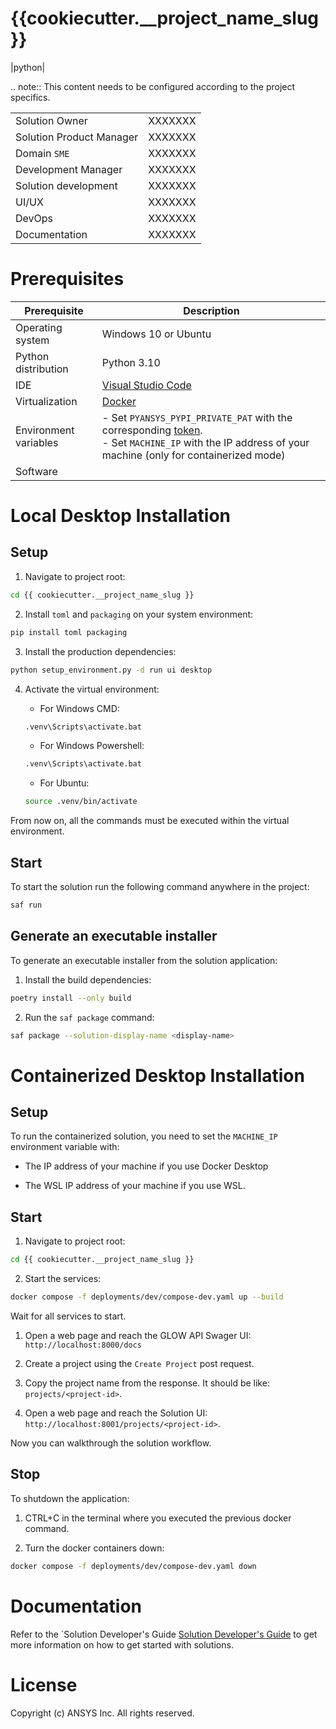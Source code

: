{{cookiecutter.__project_name_slug}}
====================================
|python|

.. note::
  This content needs to be configured according to the project specifics.

|                          |         |
| ------------------------ | ------- |
| Solution Owner           | XXXXXXX |
| Solution Product Manager | XXXXXXX |
| Domain ``SME``           | XXXXXXX |
| Development Manager      | XXXXXXX |
| Solution development     | XXXXXXX |
| UI/UX                    | XXXXXXX |
| DevOps                   | XXXXXXX |
| Documentation            | XXXXXXX |


# Prerequisites

| Prerequisite | Description |
|--------------|-------------|
| Operating system | Windows 10 or Ubuntu |
| Python distribution | Python 3.10 |
| IDE | [Visual Studio Code](https://code.visualstudio.com/download#) |
| Virtualization | [Docker](https://www.docker.com/) |
| Environment variables | - Set ``PYANSYS_PYPI_PRIVATE_PAT`` with the corresponding [token](https://dev-docs.solutions.ansys.com/solution_journey/journey_prepare/connect_to_private_pypi.html).<br>- Set ``MACHINE_IP`` with the IP address of your machine (only for containerized mode) |
| Software | <replace-with-product-name><br><replace-with-product-name> |


# Local Desktop Installation

## Setup

1. Navigate to project root:

```bash
cd {{ cookiecutter.__project_name_slug }}
```

2. Install ``toml`` and ``packaging`` on your system environment:

```bash
pip install toml packaging
```

3. Install the production dependencies:

```bash
python setup_environment.py -d run ui desktop
```

4. Activate the virtual environment:

    - For Windows CMD:

    ```bash
    .venv\Scripts\activate.bat
    ```

    - For Windows Powershell:

    ```bash
    .venv\Scripts\activate.bat
    ```

    - For Ubuntu:

    ```bash
    source .venv/bin/activate
    ```

From now on, all the commands must be executed within the virtual environment.

## Start

To start the solution run the following command anywhere in the project:

```bash
saf run
```

## Generate an executable installer

To generate an executable installer from the solution application:

1. Install the build dependencies:

```bash
poetry install --only build
```

2. Run the ``saf package`` command:

```bash
saf package --solution-display-name <display-name>
```

# Containerized Desktop Installation

## Setup

To run the containerized solution, you need to set the ``MACHINE_IP`` environment variable with:

- The IP address of your machine if you use Docker Desktop

- The WSL IP address of your machine if you use WSL.

## Start

1. Navigate to project root:

```bash
cd {{ cookiecutter.__project_name_slug }}
```

2. Start the services:

```bash
docker compose -f deployments/dev/compose-dev.yaml up --build
```

Wait for all services to start.

1. Open a web page and reach the GLOW API Swager UI: ``http://localhost:8000/docs``

2. Create a project using the ``Create Project`` post request.

3. Copy the project name from the response. It should be like: ``projects/<project-id>``.

4. Open a web page and reach the Solution UI: ``http://localhost:8001/projects/<project-id>``.

Now you can walkthrough the solution workflow.

## Stop

To shutdown the application:

1. CTRL+C in the terminal where you executed the previous docker command.

2. Turn the docker containers down:

```bash
docker compose -f deployments/dev/compose-dev.yaml down
```

# Documentation

Refer to the `Solution Developer's Guide [Solution Developer's Guide](https://dev-docs.solutions.ansys.com/index.html) to get more information on how to get started with solutions.


# License

Copyright (c) ANSYS Inc. All rights reserved.
